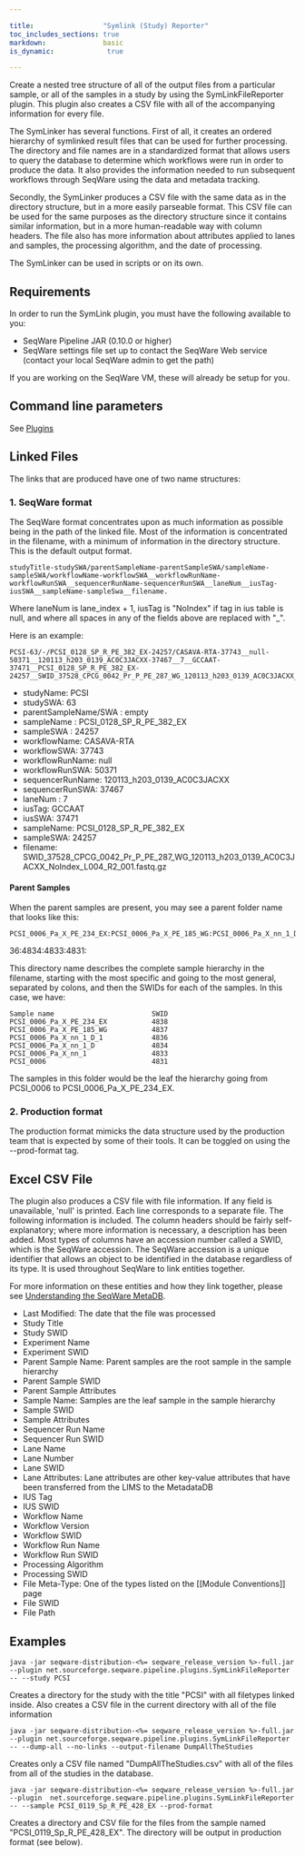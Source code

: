 ```yaml
---

title:                 "Symlink (Study) Reporter"
toc_includes_sections: true
markdown:              basic
is_dynamic:             true

---
```


Create a nested tree structure of all of the output files from a particular sample, or all of the samples in a study by using the SymLinkFileReporter plugin. This plugin also creates a CSV file with all of the accompanying information for every file.

The SymLinker has several functions. First of all, it creates an ordered hierarchy of symlinked result files that can be used for further processing. The directory and file names are in a standardized format that allows users to query the database to determine which workflows were run in order to produce the data. It also provides the information needed to run subsequent workflows through SeqWare using the data and metadata tracking.

Secondly, the SymLinker produces a CSV file with the same data as in the directory structure, but in a more easily parseable format. This CSV file can be used for the same purposes as the directory structure since it contains similar information, but in a more human-readable way with column headers. The file also has more information about attributes applied to lanes and samples, the processing algorithm, and the date of processing.

The SymLinker can be used in scripts or on its own. 
 
## Requirements
In order to run the SymLink plugin, you must have the following available to you:

* SeqWare Pipeline JAR (0.10.0 or higher)
* SeqWare settings file set up to contact the SeqWare Web service (contact your local SeqWare admin to get the path)

If you are working on the SeqWare VM, these will already be setup for you. 


## Command line parameters

See [Plugins](/docs/17-plugins/#symlinkfilereporter/)

## Linked Files 

The links that are produced have one of two name structures:

### 1. SeqWare format
The SeqWare format concentrates upon as much information as possible being in the path of the linked file. Most of the information is concentrated in the filename, with a minimum of information in the directory structure. This is the default output format.

	studyTitle-studySWA/parentSampleName-parentSampleSWA/sampleName-sampleSWA/workflowName-workflowSWA__workflowRunName-workflowRunSWA__sequencerRunName-sequencerRunSWA__laneNum__iusTag-iusSWA__sampleName-sampleSwa__filename.

Where laneNum is lane_index + 1, iusTag is "NoIndex" if tag in ius table is null, and where all spaces in any of the fields above are replaced with "_".

Here is an example:

	PCSI-63/-/PCSI_0128_SP_R_PE_382_EX-24257/CASAVA-RTA-37743__null-50371__120113_h203_0139_AC0C3JACXX-37467__7__GCCAAT-37471__PCSI_0128_SP_R_PE_382_EX-24257__SWID_37528_CPCG_0042_Pr_P_PE_287_WG_120113_h203_0139_AC0C3JACXX_NoIndex_L004_R2_001.fastq.gz

* studyName: PCSI
* studySWA: 63
* parentSampleName/SWA : empty
* sampleName : PCSI_0128_SP_R_PE_382_EX
* sampleSWA : 24257
* workflowName: CASAVA-RTA
* workflowSWA: 37743
* workflowRunName: null
* workflowRunSWA: 50371
* sequencerRunName: 120113_h203_0139_AC0C3JACXX
* sequencerRunSWA: 37467
* laneNum : 7
* iusTag: GCCAAT
* iusSWA: 37471
* sampleName: PCSI_0128_SP_R_PE_382_EX
* sampleSWA: 24257
* filename: SWID_37528_CPCG_0042_Pr_P_PE_287_WG_120113_h203_0139_AC0C3JACXX_NoIndex_L004_R2_001.fastq.gz


#### Parent Samples
When the parent samples are present, you may see a parent folder name that looks like this:

	PCSI_0006_Pa_X_PE_234_EX:PCSI_0006_Pa_X_PE_185_WG:PCSI_0006_Pa_X_nn_1_D_1:PCSI_0006_Pa_X_nn_1_D:PCSI_0006_Pa_X_nn_1:PCSI_0006:-4838:4837:48
36:4834:4833:4831:

This directory name describes the complete sample hierarchy in the filename, starting with the most specific and going to the most general, separated by colons, and then the SWIDs for each of the samples. In this case, we have:

	Sample name                        SWID
	PCSI_0006_Pa_X_PE_234_EX           4838
	PCSI_0006_Pa_X_PE_185_WG           4837
	PCSI_0006_Pa_X_nn_1_D_1            4836
	PCSI_0006_Pa_X_nn_1_D              4834
	PCSI_0006_Pa_X_nn_1                4833
	PCSI_0006                          4831

The samples in this folder would be the leaf the hierarchy going from PCSI_0006 to PCSI_0006_Pa_X_PE_234_EX.

### 2. Production format
The production format mimicks the data structure used by the production team that is expected by some of their tools. It can be toggled on using the --prod-format tag.


## Excel CSV File

The plugin also produces a CSV file with file information. If any field is unavailable, 'null' is printed. Each line corresponds to a separate file. The following information is included. The column headers should be fairly self-explanatory; where more information is necessary, a description has been added. Most types of columns have an accession number called a SWID, which is the SeqWare accession. The SeqWare accession is a unique identifier that allows an object to be identified in the database regardless of its type. It is used throughout SeqWare to link entities together.

For more information on these entities and how they link together, please see [Understanding the SeqWare MetaDB](/docs/4-metadb/).

* Last Modified: The date that the file was processed
* Study Title
* Study SWID
* Experiment Name
* Experiment SWID
* Parent Sample Name: Parent samples are the root sample in the sample hierarchy
* Parent Sample SWID
* Parent Sample Attributes
* Sample Name: Samples are the leaf sample in the sample hierarchy
* Sample SWID
* Sample Attributes
* Sequencer Run Name
* Sequencer Run SWID
* Lane Name
* Lane Number
* Lane SWID
* Lane Attributes: Lane attributes are other key-value attributes that have been transferred from the LIMS to the MetadataDB
* IUS Tag
* IUS SWID
* Workflow Name
* Workflow Version
* Workflow SWID
* Workflow Run Name
* Workflow Run SWID
* Processing Algorithm
* Processing SWID
* File Meta-Type: One of the types listed on the [[Module Conventions]] page
* File SWID
* File Path

## Examples

	java -jar seqware-distribution-<%= seqware_release_version %>-full.jar --plugin net.sourceforge.seqware.pipeline.plugins.SymLinkFileReporter -- --study PCSI
Creates a directory for the study with the title "PCSI" with all filetypes linked inside. Also creates a CSV file in the current directory with all of the file information

	java -jar seqware-distribution-<%= seqware_release_version %>-full.jar --plugin net.sourceforge.seqware.pipeline.plugins.SymLinkFileReporter -- --dump-all --no-links --output-filename DumpAllTheStudies
Creates only a CSV file named "DumpAllTheStudies.csv" with all of the files from all of the studies in the database.

	java -jar seqware-distribution-<%= seqware_release_version %>-full.jar --plugin  net.sourceforge.seqware.pipeline.plugins.SymLinkFileReporter -- --sample PCSI_0119_Sp_R_PE_428_EX --prod-format
Creates a directory and CSV file for the files from the sample named "PCSI_0119_Sp_R_PE_428_EX". The directory will be output in production format (see below).

